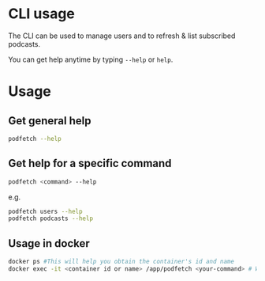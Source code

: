 # CLI usage

The CLI can be used to manage users and to refresh & list subscribed podcasts.

You can get help anytime by typing `--help` or `help`.

# Usage

## Get general help

```bash
podfetch --help
```

## Get help for a specific command

```bash
podfetch <command> --help
```

e.g. 

```bash
podfetch users --help
podfetch podcasts --help
```


## Usage in docker

```bash
docker ps #This will help you obtain the container's id and name
docker exec -it <container id or name> /app/podfetch <your-command> # Will execute your desired command in the container
```